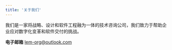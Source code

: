 ```yaml
---
title: '关于我们'
---
```


<!--
https://www.thoughtworks.com/what-we-do
-->

我们是一家将战略、设计和软件工程融为一体的技术咨询公司，我们致力于帮助企业应对数字化变革和软件交付的挑战。

**电子邮箱** lem-org@outlook.com
